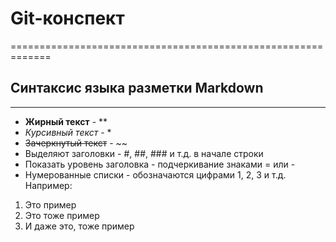 # Git-конспект
=============================================================
## Синтаксис языка разметки Markdown
-------------------------------------------------------------
* **Жирный текст** - **
* *Курсивный текст* - *
* ~~Зачеркнутый текст~~ - ~~
* Выделяют заголовки - #, ##, ### и т.д. в начале строки
* Показать уровень заголовка - подчеркивание знаками = или -
* Нумерованные списки - обозначаются цифрами 1, 2, 3 и т.д. Например:
1. Это пример
2. Это тоже пример
3. И даже это, тоже пример
